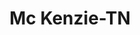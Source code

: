 ---
title: Mc Kenzie-TN
slug: mc-kenzie-tn
f_state:
- cms/state/tennessee.md
f_locations:
- cms/payday-loan/cash-express-7417.md
- cms/payday-loan/fast-cash-title-loan-17672.md
- cms/payday-loan/fast-cash-title-loan-17673.md
- cms/payday-loan/tennessee-check-advance-27205.md
- cms/payday-loan/tennessee-check-advance-27206.md
updated-on: '2024-05-30T13:41:28.615Z'
created-on: '2024-05-30T13:41:28.615Z'
published-on: '2024-05-30T13:54:32.469Z'
f_city: Mc Kenzie
layout: '[city].html'
tags: city
---
